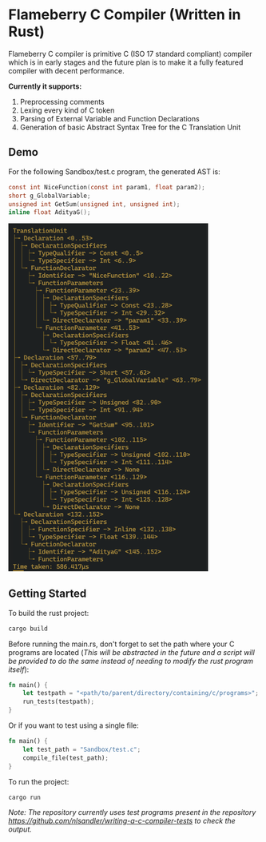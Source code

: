 # Flameberry C Compiler (Written in Rust)
Flameberry C compiler is primitive C (ISO 17 standard compliant) compiler which is in early stages and the future plan is to make it a fully featured compiler with decent performance.

**Currently it supports:**
1. Preprocessing comments
2. Lexing every kind of C token
3. Parsing of External Variable and Function Declarations
4. Generation of basic Abstract Syntax Tree for the C Translation Unit

## Demo
For the following Sandbox/test.c program, the generated AST is:
```C
const int NiceFunction(const int param1, float param2);
short g_GlobalVariable;
unsigned int GetSum(unsigned int, unsigned int);
inline float AdityaG();
```

<img src="README/AST.png" width="400">

## Getting Started

To build the rust project:

```sh
cargo build
```

Before running the main.rs, don't forget to set the path where your C programs are located (_This will be abstracted in the future and a script will be provided to do the same instead of needing to modify the rust program itself_):

```rust
fn main() {
    let testpath = "<path/to/parent/directory/containing/c/programs>";
    run_tests(testpath);
}
```

Or if you want to test using a single file:

```rust
fn main() {
    let test_path = "Sandbox/test.c";
    compile_file(test_path);
}
```

To run the project:

```sh
cargo run
```

_Note: The repository currently uses test programs present in the repository https://github.com/nlsandler/writing-a-c-compiler-tests to check the output._
